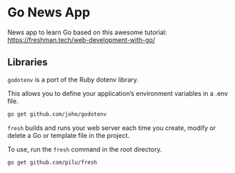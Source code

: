 # Go News App

News app to learn Go based on this awesome tutorial:
https://freshman.tech/web-development-with-go/

## Libraries

`godotenv` is a port of the Ruby dotenv library.

This allows you to define your application’s environment variables in a .env file.

```bash
go get github.com/joho/godotenv
```

`fresh` builds and runs your web server each time you create, modify or delete a Go or template file in the project.

To use, run the `fresh` command in the root directory.

```bash
go get github.com/pilu/fresh
```